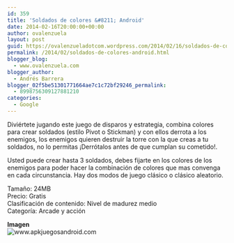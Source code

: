 ```yaml
---
id: 359
title: 'Soldados de colores &#8211; Android'
date: 2014-02-16T20:00:00+00:00
author: ovalenzuela
layout: post
guid: https://ovalenzueladotcom.wordpress.com/2014/02/16/soldados-de-colores-android
permalink: /2014/02/soldados-de-colores-android.html
blogger_blog:
  - www.ovalenzuela.com
blogger_author:
  - Andrés Barrera
blogger_02f5be51301771664ae7c1c72bf29246_permalink:
  - 8998756309127881210
categories:
  - Google
---
```

Diviértete jugando este juego de disparos y estrategia, combina colores para crear soldados (estilo Pivot o Stickman) y con ellos derrota a los enemigos, los enemigos quieren destruir la torre con la que creas a tu soldados, no lo permitas ¡Derrótalos antes de que cumplan su cometido!.

Usted puede crear hasta 3 soldados, debes fijarte en los colores de los enemigos para poder hacer la combinación de colores que mas convenga en cada circunstancia. Hay dos modos de juego clásico o clásico aleatorio.

Tamaño: 24MB  
Precio: Gratis  
Clasificación de contenido: Nivel de madurez medio  
Categoría: Arcade y acción

**Imagen**  
![](http://www.apkjuegosandroid.com/images/Soldados-de-colores1.png "www.apkjuegosandroid.com")